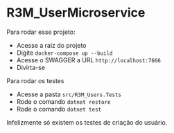 # R3M_UserMicroservice
Para rodar esse projeto:

 - Acesse a raiz do projeto
 - Digite `docker-compose up --build`
 - Acesse o SWAGGER a URL `http://localhost:7666`
 - Divirta-se

 Para rodar os testes
    
 - Acesse a pasta `src/R3M_Users.Tests`
 - Rode o comando `dotnet restore`
 - Rode o comando `dotnet test`

 Infelizmente só existem os testes de criação do usuário.